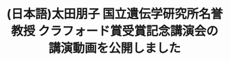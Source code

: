 ---
layout: post-en-none
published: true
title: '(日本語)太田朋子 国立遺伝学研究所名誉教授 クラフォード賞受賞記念講演会の講演動画を公開しました'
tags:
- サービス
- 広報
category: en
---